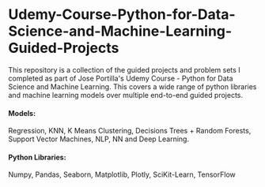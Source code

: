 # Udemy-Course-Python-for-Data-Science-and-Machine-Learning-Guided-Projects
This repository is a collection of the guided projects and problem sets I completed as part of Jose Portilla's Udemy Course - Python for Data Science and Machine Learning.  This covers a wide range of python libraries and machine learning models over multiple end-to-end guided projects. 

#### Models: 
Regression, KNN, K Means Clustering, Decisions Trees + Random Forests, Support Vector Machines, NLP, NN and Deep Learning.

#### Python Libraries: 
Numpy, Pandas, Seaborn, Matplotlib, Plotly, SciKit-Learn, TensorFlow
